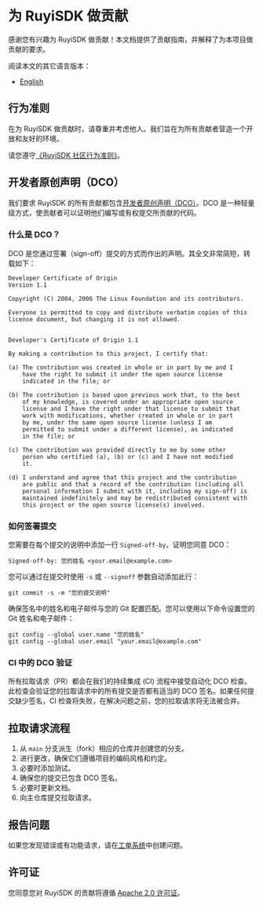 # 为 RuyiSDK 做贡献

感谢您有兴趣为 RuyiSDK 做贡献！本文档提供了贡献指南，并解释了为本项目做贡献的要求。

阅读本文的其它语言版本：

* [English](./CONTRIBUTING.md)

## 行为准则

在为 RuyiSDK 做贡献时，请尊重并考虑他人。我们旨在为所有贡献者营造一个开放和友好的环境。

请您遵守[《RuyiSDK 社区行为准则》](https://ruyisdk.org/en/code_of_conduct)。

## 开发者原创声明（DCO）

我们要求 RuyiSDK 的所有贡献都包含[开发者原创声明（DCO）](https://developercertificate.org/)。DCO 是一种轻量级方式，使贡献者可以证明他们编写或有权提交所贡献的代码。

### 什么是 DCO？

DCO 是您通过签署（sign-off）提交的方式而作出的声明。其全文非常简短，转载如下：

```
Developer Certificate of Origin
Version 1.1

Copyright (C) 2004, 2006 The Linux Foundation and its contributors.

Everyone is permitted to copy and distribute verbatim copies of this
license document, but changing it is not allowed.


Developer's Certificate of Origin 1.1

By making a contribution to this project, I certify that:

(a) The contribution was created in whole or in part by me and I
    have the right to submit it under the open source license
    indicated in the file; or

(b) The contribution is based upon previous work that, to the best
    of my knowledge, is covered under an appropriate open source
    license and I have the right under that license to submit that
    work with modifications, whether created in whole or in part
    by me, under the same open source license (unless I am
    permitted to submit under a different license), as indicated
    in the file; or

(c) The contribution was provided directly to me by some other
    person who certified (a), (b) or (c) and I have not modified
    it.

(d) I understand and agree that this project and the contribution
    are public and that a record of the contribution (including all
    personal information I submit with it, including my sign-off) is
    maintained indefinitely and may be redistributed consistent with
    this project or the open source license(s) involved.
```

### 如何签署提交

您需要在每个提交的说明中添加一行 `Signed-off-by`，证明您同意 DCO：

```
Signed-off-by: 您的姓名 <your.email@example.com>
```

您可以通过在提交时使用 `-s` 或 `--signoff` 参数自动添加此行：

```
git commit -s -m "您的提交说明"
```

确保签名中的姓名和电子邮件与您的 Git 配置匹配。您可以使用以下命令设置您的 Git 姓名和电子邮件：

```
git config --global user.name "您的姓名"
git config --global user.email "your.email@example.com"
```

### CI 中的 DCO 验证

所有拉取请求（PR）都会在我们的持续集成 (CI) 流程中接受自动化 DCO 检查。此检查会验证您的拉取请求中的所有提交是否都有适当的 DCO 签名。如果任何提交缺少签名，CI 检查将失败，在解决问题之前，您的拉取请求将无法被合并。

## 拉取请求流程

1. 从 `main` 分支派生（fork）相应的仓库并创建您的分支。
2. 进行更改，确保它们遵循项目的编码风格和约定。
3. 必要时添加测试。
4. 确保您的提交已包含 DCO 签名。
5. 必要时更新文档。
6. 向主仓库提交拉取请求。

## 报告问题

如果您发现错误或有功能请求，请在[工单系统](https://github.com/ruyisdk/ruyici/issues)中创建问题。

## 许可证

您同意您对 RuyiSDK 的贡献将遵循 [Apache 2.0 许可证](./LICENSE-Apache.txt)。
